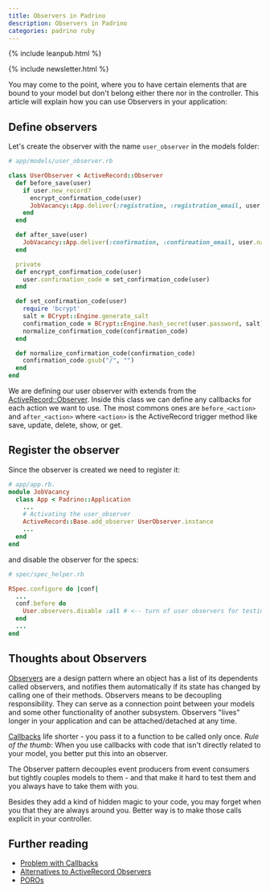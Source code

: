 ```yaml
---
title: Observers in Padrino
description: Observers in Padrino
categories: padrino ruby
---
```


{% include leanpub.html %}

{% include newsletter.html %}


You may come to the point, where you to have certain elements that are bound to your model but don't belong either there
nor in the controller. This article will explain how you can use Observers in your application:



## Define observers
Let's create the observer with the name `user_observer` in the models folder:


```ruby
# app/models/user_observer.rb

class UserObserver < ActiveRecord::Observer
  def before_save(user)
    if user.new_record?
      encrypt_confirmation_code(user)
      JobVacancy::App.deliver(:registration, :registration_email, user.name, user.email)
    end
  end

  def after_save(user)
    JobVacancy::App.deliver(:confirmation, :confirmation_email, user.name, user.email, user.id, user.confirmation_code) unless user.confirmation
  end

  private
  def encrypt_confirmation_code(user)
    user.confirmation_code = set_confirmation_code(user)
  end

  def set_confirmation_code(user)
    require 'bcrypt'
    salt = BCrypt::Engine.generate_salt
    confirmation_code = BCrypt::Engine.hash_secret(user.password, salt)
    normalize_confirmation_code(confirmation_code)
  end

  def normalize_confirmation_code(confirmation_code)
    confirmation_code.gsub("/", "")
  end
end
```


We are defining our user observer with extends from the [ActiveRecord::Observer](https://github.com/rails/rails-observers#active-record-observer "ActiveRecord Observer"). Inside this class we can define any callbacks for each action we want to use. The most commons ones are `before_<action>` and `after_<action>` where `<action>` is the ActiveRecord trigger method like save, update, delete, show, or get.


## Register the observer

Since the observer is created we need to register it:


```ruby
# app/app.rb.
module JobVacancy
  class App < Padrino::Application
    ...
    # Activating the user_observer
    ActiveRecord::Base.add_observer UserObserver.instance
    ...
  end
end
```


and disable the observer for the specs:


```ruby
# spec/spec_helper.rb

RSpec.configure do |conf|
  ...
  conf.before do
    User.observers.disable :all # <-- turn of user observers for testing reasons
  end
  ...
end
```


## Thoughts about Observers

[Observers](http://en.wikipedia.org/wiki/Observer_pattern "Observers") are a design pattern where an object has a list
of its dependents called observers, and notifies them automatically if its state has changed by calling one of their
methods. Observers means to be decoupling responsibility. They can serve as a connection point between your models and
some other functionality of another subsystem. Observers "lives" longer in your application and can be attached/detached
at any time.


[Callbacks](http://guides.rubyonrails.org/active_record_callbacks.html "Callbacks") life shorter - you pass it to a
function to be called only once. *Rule of the thumb*: When you use callbacks with code that isn't directly related to
your model, you better put this into an observer.


The Observer pattern decouples event producers from event consumers but tightly couples models to them - and that make
it hard to test them and you always have to take them with you.

Besides they add a kind of hidden magic to your code,
you may forget when you that they are always around you. Better way is to make those calls explicit in your controller.


## Further reading

- [Problem with Callbacks](http://samuelmullen.com/2013/05/the-problem-with-rails-callbacks/ "Problem with Callbacks")
- [Alternatives to ActiveRecord Observers](http://stackoverflow.com/questions/15165260/rails-observer-alternatives-for-4-0 "Alternatives to ActiveRecord Observers")
- [POROs](http://blog.steveklabnik.com/posts/2011-09-06-the-secret-to-rails-oo-design "POROs")
